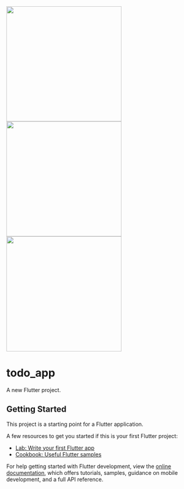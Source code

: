 <img src="https://user-images.githubusercontent.com/79658728/228674238-1d6bd555-d2e8-4ec7-9f81-77a21b0b0fbd.png" width="300" >
<img src="https://user-images.githubusercontent.com/79658728/228674184-8c2164ab-b645-4a05-bd09-5acecf93f206.png" width="300" >
<img src="https://user-images.githubusercontent.com/79658728/228674215-d11436d0-0888-4c70-a896-39050aa09362.png" width="300" >

# todo_app

A new Flutter project.

## Getting Started

This project is a starting point for a Flutter application.

A few resources to get you started if this is your first Flutter project:

- [Lab: Write your first Flutter app](https://docs.flutter.dev/get-started/codelab)
- [Cookbook: Useful Flutter samples](https://docs.flutter.dev/cookbook)

For help getting started with Flutter development, view the
[online documentation](https://docs.flutter.dev/), which offers tutorials,
samples, guidance on mobile development, and a full API reference.
